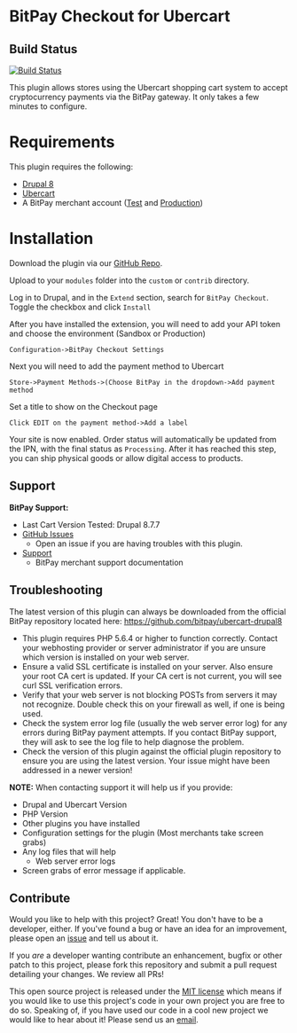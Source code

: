 BitPay Checkout for Ubercart
===============================

## Build Status

[![Build Status](https://travis-ci.org/bitpay/ubercart-drupal8.svg?branch=master)](https://travis-ci.org/bitpay/ubercart-drupal8)

This plugin allows stores using the Ubercart shopping cart system to accept cryptocurrency payments via the BitPay gateway. It only takes a few minutes to configure.

# Requirements

This plugin requires the following:

* [Drupal 8](https://www.drupal.org/download)
* [Ubercart](https://www.drupal.org/project/ubercart)
* A BitPay merchant account ([Test](http://test.bitpay.com) and [Production](http://www.bitpay.com))

# Installation

Download the plugin via our [GitHub Repo](https://github.com/bitpay/ubercart-drupal8/releases).

Upload to your `modules` folder into the `custom` or `contrib` directory.

Log in to Drupal, and in the `Extend` section, search for `BitPay Checkout`.  Toggle the checkbox and click `Install`

After you have installed the extension, you will need to add your API token and choose the environment (Sandbox or Production)

```Configuration->BitPay Checkout Settings```

Next you will need to add the payment method to Ubercart

```Store->Payment Methods->(Choose BitPay in the dropdown->Add payment method``` 

Set a title to show on the Checkout page

```Click EDIT on the payment method->Add a label```

Your site is now enabled.  Order status will automatically be updated from the IPN, with the final status as `Processing`.  After it has reached this step, you can ship physical goods or allow digital access to products.

## Support

**BitPay Support:**

* Last Cart Version Tested: Drupal 8.7.7
* [GitHub Issues](https://github.com/bitpay/ubercart-drupal8/issues)
  * Open an issue if you are having troubles with this plugin.
* [Support](https://support.bitpay.com/hc/en-us)
  * BitPay merchant support documentation

## Troubleshooting

The latest version of this plugin can always be downloaded from the official BitPay repository located here: https://github.com/bitpay/ubercart-drupal8

* This plugin requires PHP 5.6.4 or higher to function correctly. Contact your webhosting provider or server administrator if you are unsure which version is installed on your web server.
* Ensure a valid SSL certificate is installed on your server. Also ensure your root CA cert is updated. If your CA cert is not current, you will see curl SSL verification errors.
* Verify that your web server is not blocking POSTs from servers it may not recognize. Double check this on your firewall as well, if one is being used.
* Check the system error log file (usually the web server error log) for any errors during BitPay payment attempts. If you contact BitPay support, they will ask to see the log file to help diagnose the problem.
* Check the version of this plugin against the official plugin repository to ensure you are using the latest version. Your issue might have been addressed in a newer version!

**NOTE:** When contacting support it will help us if you provide:

* Drupal and Ubercart Version
* PHP Version
* Other plugins you have installed
* Configuration settings for the plugin (Most merchants take screen grabs)
* Any log files that will help
  * Web server error logs
* Screen grabs of error message if applicable.

## Contribute

Would you like to help with this project?  Great!  You don't have to be a developer, either.  If you've found a bug or have an idea for an improvement, please open an [issue](https://github.com/bitpay/ubercart-drupal8/issues) and tell us about it.

If you *are* a developer wanting contribute an enhancement, bugfix or other patch to this project, please fork this repository and submit a pull request detailing your changes.  We review all PRs!

This open source project is released under the [MIT license](http://opensource.org/licenses/MIT) which means if you would like to use this project's code in your own project you are free to do so. Speaking of, if you have used our code in a cool new project we would like to hear about it!  Please send us an [email](mailto:integrations@bitpay.com).
